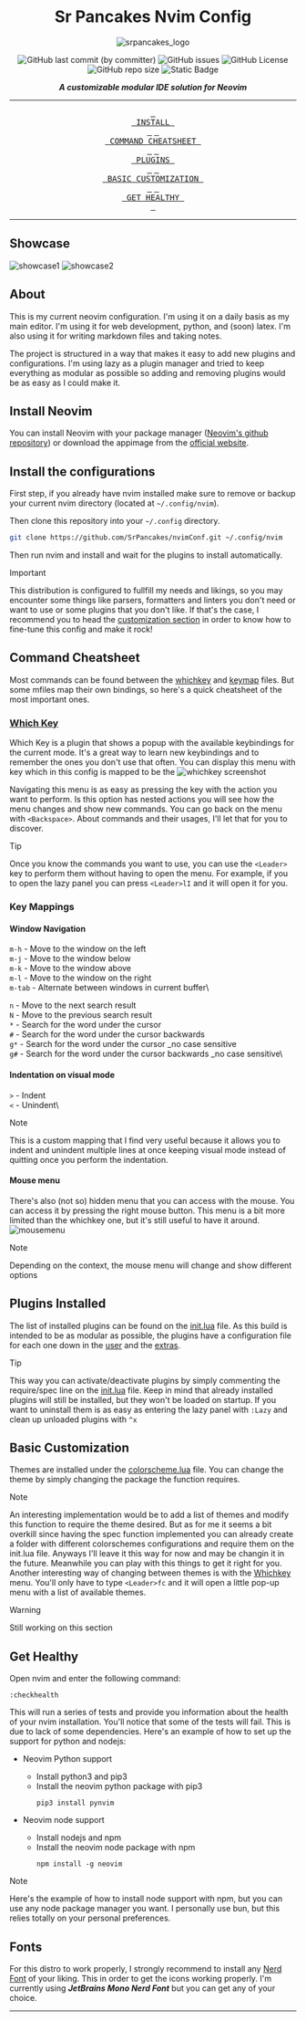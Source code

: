 <div align='center'>

# Sr Pancakes Nvim Config

![srpancakes_logo](https://github.com/SrPancakes/nvimConf/assets/74025821/5c6b3786-b4d2-443b-a4be-51710a36b26c)

![GitHub last commit (by committer)](https://img.shields.io/github/last-commit/SrPancakes/nvimConf?style=for-the-badge&logo=github&logoColor=white)
![GitHub issues](https://img.shields.io/github/issues/SrPancakes/nvimConf?style=for-the-badge&logo=git&logoColor=white)
![GitHub License](https://img.shields.io/github/license/SrPancakes/nvimConf?style=for-the-badge&logo=github&logoColor=white)
![GitHub repo size](https://img.shields.io/github/repo-size/SrPancakes/nvimConf?style=for-the-badge&logo=git&logoColor=white)
![Static Badge](https://img.shields.io/badge/BuyMeACoffee-%40SrPancakes-%23FD0?style=for-the-badge&logo=buymeacoffee&logoColor=white&link=https%3A%2F%2Fwww.buymeacoffee.com%2Fsrpancakes)

</div>

<div align='center'>

**_A customizable modular IDE solution for Neovim_**

</div>

---

<div align='center'>
  
  [<kbd> <br> INSTALL <br> </kbd>](#Install-Neovim)
  [<kbd> <br> COMMAND CHEATSHEET <br> </kbd>](#Command-Cheatsheet)
  [<kbd> <br> PLUGINS <br> </kbd>](#Plugins-Installed)
  [<kbd> <br> BASIC CUSTOMIZATION <br> </kbd>](#Basic-Customization)
  [<kbd> <br> GET HEALTHY <br> </kbd>](#Get-Healthy)

</div>

---

## Showcase

![showcase1](https://github.com/SrPancakes/nvimConf/assets/74025821/305c1f8f-b233-464a-910e-811a9c015c4b)
![showcase2](https://github.com/SrPancakes/nvimConf/assets/74025821/c3582e6f-66b3-451b-af42-3fc8f6ba059a)

## About

This is my current neovim configuration. I'm using it on a daily basis as my main editor. I'm using it for web development, python, and (soon) latex. I'm also using it for writing markdown files and taking notes.

The project is structured in a way that makes it easy to add new plugins and configurations. I'm using lazy as a plugin manager and tried to keep everything as modular as possible so adding and removing plugins would be as easy as I could make it.

## Install Neovim

You can install Neovim with your package manager ([Neovim's github repository](https://github.com/neovim/neovim)) or download the appimage from the [official website](https://neovim.io/).

## Install the configurations

First step, if you already have nvim installed make sure to remove or backup your current nvim directory (located at `~/.config/nvim`).

Then clone this repository into your `~/.config` directory.

```bash
git clone https://github.com/SrPancakes/nvimConf.git ~/.config/nvim
```

Then run nvim and install and wait for the plugins to install automatically.

> [!IMPORTANT]
> This distribution is configured to fullfill my needs and likings, so you may encounter some things like parsers, formatters and linters you don't need or want to use or some plugins that you don't like. If that's the case, I recommend you to head the [customization section]() in order to know how to fine-tune this config and make it rock!

## Command Cheatsheet

Most commands can be found between the [whichkey](./lua/srpancakes/whichkey.lua) and [keymap](./lua/srpancakes/keymap.lua) files. But some mfiles map their own bindings, so here's a quick cheatsheet of the most important ones.

### [Which Key](https://github.com/folke/which-key.nvim)

Which Key is a plugin that shows a popup with the available keybindings for the current mode. It's a great way to learn new keybindings and to remember the ones you don't use that often. You can display this menu with <Leader> key which in this config is mapped to be the <SpaceBar>
![whichkey screenshot](https://github.com/SrPancakes/nvimConf/assets/74025821/199a35e6-aa3a-43fe-8275-4da39acdd6fc)

Navigating this menu is as easy as pressing the key with the action you want to perform. Is this option has nested actions you will see how the menu changes and show new commands. You can go back on the menu with `<Backspace>`. About commands and their usages, I'll let that for you to discover.

> [!TIP]
> Once you know the commands you want to use, you can use the `<Leader>` key to perform them without having to open the menu. For example, if you to open the lazy panel you can press `<Leader>lI` and it will open it for you.

### Key Mappings

#### Window Navigation

`m-h` - Move to the window on the left\
`m-j` - Move to the window below\
`m-k` - Move to the window above\
`m-l` - Move to the window on the right\
`m-tab` - Alternate between windows in current buffer\

`n` - Move to the next search result\
`N` - Move to the previous search result\
`*` - Search for the word under the cursor\
`#` - Search for the word under the cursor backwards\
`g*` - Search for the word under the cursor \_no case sensitive\
`g#` - Search for the word under the cursor backwards \_no case sensitive\

#### Indentation on visual mode

`>` - Indent\
`<` - Unindent\

> [!NOTE]
> This is a custom mapping that I find very useful because it allows you to indent and unindent multiple lines at once keeping visual mode instead of quitting once you perform the indentation.

#### Mouse menu

There's also (not so) hidden menu that you can access with the mouse. You can access it by pressing the right mouse button. This menu is a bit more limited than the whichkey one, but it's still useful to have it around.
![mousemenu](https://github.com/SrPancakes/nvimConf/assets/74025821/f0df38f9-314c-4d90-a8fa-abc6c1733842)

> [!NOTE]
> Depending on the context, the mouse menu will change and show different options

## Plugins Installed

The list of installed plugins can be found on the [init.lua](./init.lua) file. As this build is intended to be as modular as possible, the plugins have a configuration file for each one down in the [user](./lua/srpancakes/) and the [extras](./lua/srpancakes/extras/).

> [!TIP]
> This way you can activate/deactivate plugins by simply commenting the require/spec line on the [init.lua](./init.lua) file.
> Keep in mind that already installed plugins will still be installed, but they won't be loaded on startup. If you want to uninstall them is as easy as entering the lazy panel with `:Lazy` and clean up unloaded plugins with `^x`

## Basic Customization

Themes are installed under the [colorscheme.lua](./lua/srpancakes/colorschemes.lua) file. You can change the theme by simply changing the package the function requires.

> [!NOTE]
> An interesting implementation would be to add a list of themes and modify this function to require the theme desired. But as for me it seems a bit overkill since having the spec function implemented you can already create a folder with different colorschemes configurations and require them on the init.lua file. Anyways I'll leave it this way for now and may be changin it in the future. Meanwhile you can play with this things to get it right for you.
> Another interesting way of changing between themes is with the [Whichkey](#Which-Key) menu. You'll only have to type `<Leader>fc` and it will open a little pop-up menu with a list of available themes.

> [!WARNING]
> Still working on this section

## Get Healthy

Open nvim and enter the following command:

```
:checkhealth
```

This will run a series of tests and provide you information about the health of your nvim installation.
You'll notice that some of the tests will fail. This is due to lack of some dependencies. Here's an example of how to set up the support for python and nodejs:

- Neovim Python support
  - Install python3 and pip3
  - Install the neovim python package with pip3
    ```
    pip3 install pynvim
    ```

- Neovim node support
  - Install nodejs and npm
  - Install the neovim node package with npm
    ```
    npm install -g neovim
    ```

>[!NOTE]
>Here's the example of how to install node support with npm, but you can use any node package manager you want. I personally use bun, but this relies totally on your personal preferences.

## Fonts

For this distro to work properly, I strongly recommend to install any [Nerd Font](https://www.nerdfonts.com/) of your liking. This in order to get the icons working properly. I'm currently using **_JetBrains Mono Nerd Font_** but you can get any of your choice.

---
